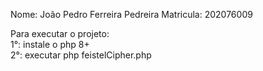 Nome: João Pedro Ferreira Pedreira
Matricula: 202076009

Para executar o projeto:<br>
1°: instale o php 8+<br>
2°: executar php feistelCipher.php